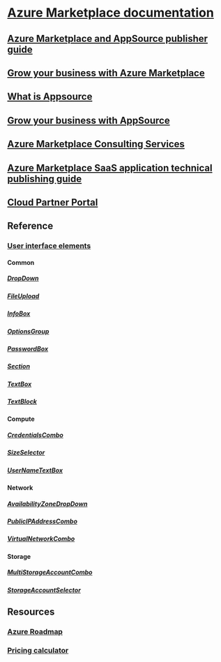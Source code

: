 # [Azure Marketplace documentation](index.md)
## [Azure Marketplace and AppSource publisher guide](marketplace-publishers-guide.md)
## [Grow your business with Azure Marketplace](grow-your-business-azure-marketplace.md)
## [What is Appsource](marketplace-what-is-appsource.md)
## [Grow your business with AppSource](marketplace-grow-your-business-with-appsource.md)
## [Azure Marketplace Consulting Services](consulting-services.md)
## [Azure Marketplace SaaS application technical publishing guide](marketplace-saas-applications-technical-publishing-guide.md)
## [Cloud Partner Portal](./cloud-partner-portal/cloud-partner-portal-what-is-the-cloud-partner-portal.md)
## Reference
### [User interface elements](../managed-applications/create-uidefinition-elements.md?toc=%2fazure%2fmarketplace%2ftoc.json)
#### Common
##### [DropDown](../managed-applications/microsoft-common-dropdown.md?toc=%2fazure%2fmarketplace%2ftoc.json)
##### [FileUpload](../managed-applications/microsoft-common-fileupload.md?toc=%2fazure%2fmarketplace%2ftoc.json)
##### [InfoBox](../managed-applications/microsoft-common-infobox.md?toc=%2fazure%2fmarketplace%2ftoc.json)
##### [OptionsGroup](../managed-applications/microsoft-common-optionsgroup.md?toc=%2fazure%2fmarketplace%2ftoc.json)
##### [PasswordBox](../managed-applications/microsoft-common-passwordbox.md?toc=%2fazure%2fmarketplace%2ftoc.json)
##### [Section](../managed-applications/microsoft-common-section.md?toc=%2fazure%2fmarketplace%2ftoc.json)
##### [TextBox](../managed-applications/microsoft-common-textbox.md?toc=%2fazure%2fmarketplace%2ftoc.json)
##### [TextBlock](../managed-applications/microsoft-common-textblock.md?toc=%2fazure%2fmarketplace%2ftoc.json)
#### Compute
##### [CredentialsCombo](../managed-applications/microsoft-compute-credentialscombo.md?toc=%2fazure%2fmarketplace%2ftoc.json)
##### [SizeSelector](../managed-applications/microsoft-compute-sizeselector.md?toc=%2fazure%2fmarketplace%2ftoc.json)
##### [UserNameTextBox](../managed-applications/microsoft-compute-usernametextbox.md?toc=%2fazure%2fmarketplace%2ftoc.json)
#### Network
##### [AvailabilityZoneDropDown](../managed-applications/microsoft-network-availabilityzonedropdown.md?toc=%2fazure%2fmarketplace%2ftoc.json)
##### [PublicIPAddressCombo](../managed-applications/microsoft-network-publicipaddresscombo.md?toc=%2fazure%2fmarketplace%2ftoc.json)
##### [VirtualNetworkCombo](../managed-applications/microsoft-network-virtualnetworkcombo.md?toc=%2fazure%2fmarketplace%2ftoc.json)
#### Storage
##### [MultiStorageAccountCombo](../managed-applications/microsoft-storage-multistorageaccountcombo.md?toc=%2fazure%2fmarketplace%2ftoc.json)
##### [StorageAccountSelector](../managed-applications/microsoft-storage-storageaccountselector.md?toc=%2fazure%2fmarketplace%2ftoc.json)
## Resources
### [Azure Roadmap](https://azure.microsoft.com/roadmap/)
### [Pricing calculator](https://azure.microsoft.com/pricing/calculator/)
